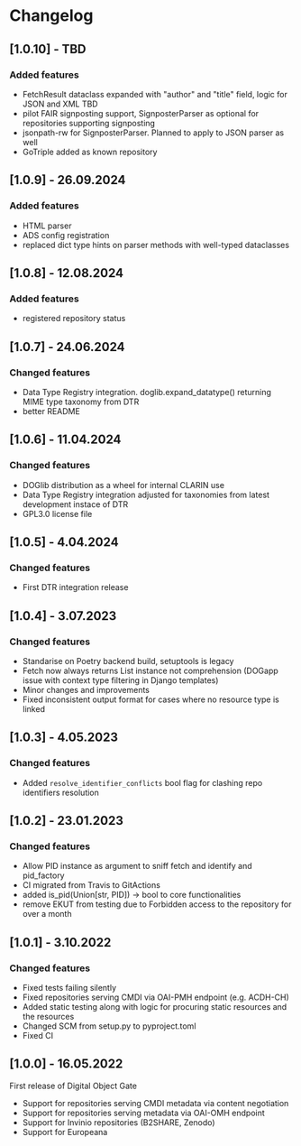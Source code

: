 # Changelog

## [1.0.10] - TBD

### Added features
- FetchResult dataclass expanded with "author" and "title" field, logic for JSON and XML TBD 
- pilot FAIR signposting support, SignposterParser as optional for repositories supporting signposting
- jsonpath-rw for SignposterParser. Planned to apply to JSON parser as well
- GoTriple added as known repository

## [1.0.9] - 26.09.2024

### Added features
- HTML parser
- ADS config registration
- replaced dict type hints on parser methods with well-typed dataclasses


## [1.0.8] - 12.08.2024

### Added features
- registered repository status


## [1.0.7] - 24.06.2024

### Changed features
- Data Type Registry integration. doglib.expand_datatype() returning MIME type taxonomy from DTR 
- better README 


## [1.0.6] - 11.04.2024

### Changed features
- DOGlib distribution as a wheel for internal CLARIN use
- Data Type Registry integration adjusted for taxonomies from latest development instace of DTR
- GPL3.0 license file


## [1.0.5] - 4.04.2024

### Changed features
- First DTR integration release


## [1.0.4] - 3.07.2023

### Changed features
- Standarise on Poetry backend build, setuptools is legacy
- Fetch now always returns List instance not comprehension (DOGapp issue with context type filtering in Django templates)
- Minor changes and improvements
- Fixed inconsistent output format for cases where no resource type is linked


## [1.0.3] - 4.05.2023

### Changed features
- Added ```resolve_identifier_conflicts``` bool flag for clashing repo identifiers resolution

## [1.0.2] - 23.01.2023

### Changed features
- Allow PID instance as argument to sniff fetch and identify and pid_factory
- CI migrated from Travis to GitActions
- added is_pid(Union[str, PID]) -> bool to core functionalities
- remove EKUT from testing due to Forbidden access to the repository for over a month

## [1.0.1] - 3.10.2022

### Changed features
- Fixed tests failing silently
- Fixed repositories serving CMDI via OAI-PMH endpoint (e.g. ACDH-CH)
- Added static testing along with logic for procuring static resources and the resources
- Changed SCM from setup.py to pyproject.toml
- Fixed CI

## [1.0.0] - 16.05.2022

First release of Digital Object Gate
- Support for repositories serving CMDI metadata via content negotiation
- Support for repositories serving metadata via OAI-OMH endpoint 
- Support for Invinio repositories (B2SHARE, Zenodo)
- Support for Europeana

